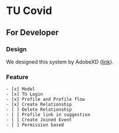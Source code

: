 # TU Covid

## For Developer

### Design
We designed this system by AdobeXD ([link](https://xd.adobe.com/view/71bbb0c4-bda8-41e7-506b-df5e41971bab-078a/)).

### Feature
    - [x] Model
    - [x] TU Login
    - [x] Profile and Profile flow
    - [x] Create Relationship
    - [ ] Delete Relationship
    - [ ] Profile link in suggestion
    - [ ] Create Joined Event
    - [ ] Permission based
